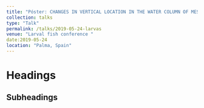 ```yaml
---
title: "Póster: CHANGES IN VERTICAL LOCATION IN THE WATER COLUMN OF MESO- AND BATHYPELAGIC SPECIES THROUGH DEVELOPMENT: BEHAVIOUR VS HYDROGRAPHY"
collection: talks
type: "Talk"
permalink: /talks/2019-05-24-larvas
venue: "Larval fish conference "
date:2019-05-24
location: "Palma, Spain"
---
```


 

Headings
======

Subheadings
------
